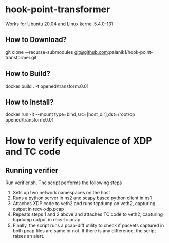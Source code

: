 # hook-point-transformer
Works for Ubuntu 20.04 and Linux kernel 5.4.0-131
## How to Download?
git clone --recurse-submodules git@github.com:palanik1/hook-point-transformer.git

## How to Build?
docker build . -t opened/transform:0.01

## How to Install?
docker run -it  --mount type=bind,src=[host_dir],dst=/root/op opened/transform:0.01

# How to verify equivalence of XDP and TC code

## Running verifier
Run verifier.sh. The script performs the following steps
1. Sets up two network namespaces on the host
2. Runs a python server in ns2 and scapy based python client in ns1
3. Attaches XDP code to veth2 and runs tcpdump on veth2, capturing output in recv-xdp.pcap
4. Repeats steps 1 and 2 above and attaches TC code to veth2, capturing tcpdump output in recv-tc.pcap
5. Finally, the script runs a pcap-diff utility to check if packets captured in both pcap files are same or not. If there is any difference, the script raises an alert.
